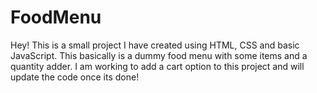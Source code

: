 # FoodMenu
Hey! This is a small project I have created using HTML, CSS and basic JavaScript. This basically is a dummy food menu with some items and a quantity adder. I am working to add a cart option to this  project and will update the code once its done!
